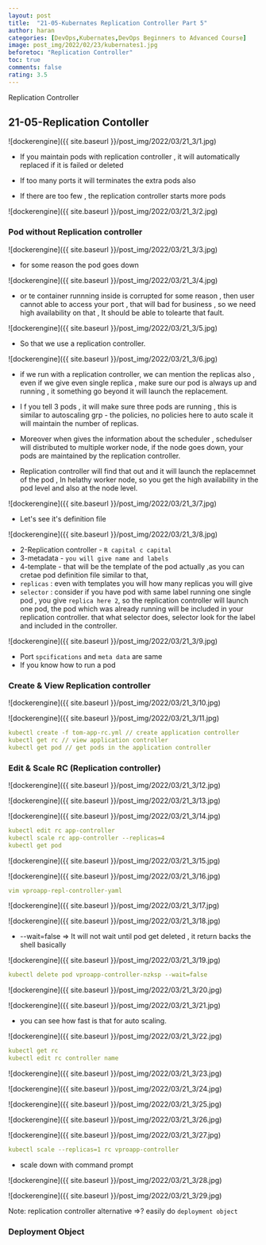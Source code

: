 ```yaml
---
layout: post
title:  "21-05-Kubernates Replication Controller Part 5"
author: haran
categories: [DevOps,Kubernates,DevOps Beginners to Advanced Course]
image: post_img/2022/02/23/kubernates1.jpg
beforetoc: "Replication Controller"
toc: true
comments: false
rating: 3.5
---
```

Replication Controller

## 21-05-Replication Contoller

![dockerengine]({{ site.baseurl }}/post_img/2022/03/21_3/1.jpg)

- If you maintain pods with replication controller , it will automatically replaced if it is failed or deleted

- If too many ports it will terminates the extra pods also
- If there are too few , the replication controller starts more pods

![dockerengine]({{ site.baseurl }}/post_img/2022/03/21_3/2.jpg)


### Pod without Replication controller

![dockerengine]({{ site.baseurl }}/post_img/2022/03/21_3/3.jpg)

- for some reason the pod goes down

![dockerengine]({{ site.baseurl }}/post_img/2022/03/21_3/4.jpg)

- or te container runnning inside is corrupted for some reason , then user cannot able to access your port , that will bad for business , so we need high availability on that , It should be able to tolearte that fault.

![dockerengine]({{ site.baseurl }}/post_img/2022/03/21_3/5.jpg)

- So that we use a replication controller.

![dockerengine]({{ site.baseurl }}/post_img/2022/03/21_3/6.jpg)

- if we run with a replication controller, we can mention the replicas also , even if we give even single replica , make sure our pod is always up and running , it something go beyond it will launch the replacement.

- I f you tell 3 pods , it will make sure three pods are running , this is similar to autoscaling grp - the policies, no policies here  to auto scale it will maintain the number of replicas.

- Moreover when gives the information about the scheduler , schedulser will distributed to multiple worker node, if the node goes down, your pods are maintained by the replication controller.
- Replication controller will find that out and it will launch the replacemnet of the pod , In helathy worker node, so you get the high availability in the pod level and also at the node level.

![dockerengine]({{ site.baseurl }}/post_img/2022/03/21_3/7.jpg)

- Let's see it's definition file

![dockerengine]({{ site.baseurl }}/post_img/2022/03/21_3/8.jpg)

- 2-Replication controller - `R capital c capital`
- 3-metadata - `you will give name and labels`
- 4-template - that will be the template of the pod actually ,as you can cretae pod definition file similar to that, 
- `replicas` : even with templates you will how many replicas you will give 
- `selector` : consider if you have pod with same label running one single pod , you give `replica here 2`, so the replication controller will launch one pod, the pod which was already running will be included in your replication controller. that what selector does, selector look for the label and included in the controller.

![dockerengine]({{ site.baseurl }}/post_img/2022/03/21_3/9.jpg)

- Port `spcifications` and `meta data` are same
- If you know how to run a pod

### Create & View Replication controller

![dockerengine]({{ site.baseurl }}/post_img/2022/03/21_3/10.jpg)

![dockerengine]({{ site.baseurl }}/post_img/2022/03/21_3/11.jpg)

```yaml
kubectl create -f tom-app-rc.yml // create application controller
kubectl get rc // view application controller
kubectl get pod // get pods in the application controller
```

### Edit & Scale RC (Replication controller)

![dockerengine]({{ site.baseurl }}/post_img/2022/03/21_3/12.jpg)

![dockerengine]({{ site.baseurl }}/post_img/2022/03/21_3/13.jpg)

![dockerengine]({{ site.baseurl }}/post_img/2022/03/21_3/14.jpg)

```yaml
kubectl edit rc app-controller
kubectl scale rc app-controller --replicas=4
kubectl get pod
```

![dockerengine]({{ site.baseurl }}/post_img/2022/03/21_3/15.jpg)


![dockerengine]({{ site.baseurl }}/post_img/2022/03/21_3/16.jpg)

```yaml
vim vproapp-repl-controller-yaml
```


![dockerengine]({{ site.baseurl }}/post_img/2022/03/21_3/17.jpg)


![dockerengine]({{ site.baseurl }}/post_img/2022/03/21_3/18.jpg)


- --wait=false => It will not wait until pod get deleted , it return backs the shell basically

![dockerengine]({{ site.baseurl }}/post_img/2022/03/21_3/19.jpg)

```yaml
kubectl delete pod vproapp-controller-nzksp --wait=false
```

![dockerengine]({{ site.baseurl }}/post_img/2022/03/21_3/20.jpg)

![dockerengine]({{ site.baseurl }}/post_img/2022/03/21_3/21.jpg)

- you can see how fast is that for auto scaling.

![dockerengine]({{ site.baseurl }}/post_img/2022/03/21_3/22.jpg)

```yaml
kubectl get rc
kubectl edit rc controller name
```

![dockerengine]({{ site.baseurl }}/post_img/2022/03/21_3/23.jpg)

![dockerengine]({{ site.baseurl }}/post_img/2022/03/21_3/24.jpg)

![dockerengine]({{ site.baseurl }}/post_img/2022/03/21_3/25.jpg)

![dockerengine]({{ site.baseurl }}/post_img/2022/03/21_3/26.jpg)

![dockerengine]({{ site.baseurl }}/post_img/2022/03/21_3/27.jpg)

```yaml
kubectl scale --replicas=1 rc vproapp-controller
```

- scale down with command prompt

![dockerengine]({{ site.baseurl }}/post_img/2022/03/21_3/28.jpg)


![dockerengine]({{ site.baseurl }}/post_img/2022/03/21_3/29.jpg)

Note:
replication controller alternative =>? easily do `deployment object`

### Deployment Object



